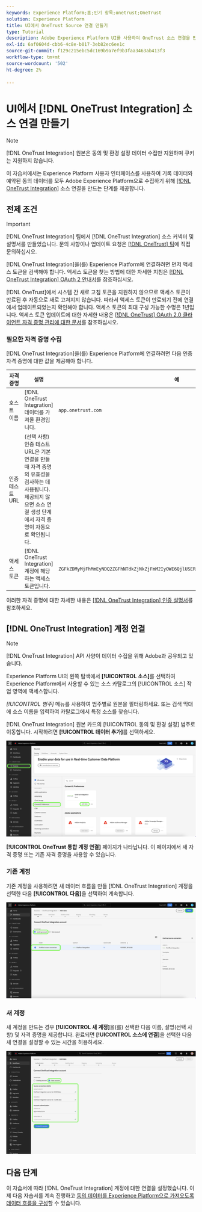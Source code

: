```yaml
---
keywords: Experience Platform;홈;인기 항목;onetrust;OneTrust
solution: Experience Platform
title: UI에서 OneTrust Source 연결 만들기
type: Tutorial
description: Adobe Experience Platform UI를 사용하여 OneTrust 소스 연결을 만드는 방법을 알아봅니다.
exl-id: 6af0604d-cbb6-4c8e-b017-3eb82ec6ee1c
source-git-commit: f129c215ebc5dc169b9a7ef9b3faa3463ab413f3
workflow-type: tm+mt
source-wordcount: '502'
ht-degree: 2%

---
```


# UI에서 [!DNL OneTrust Integration] 소스 연결 만들기

>[!NOTE]
>
>[!DNL OneTrust Integration] 원본은 동의 및 환경 설정 데이터 수집만 지원하며 쿠키는 지원하지 않습니다.

이 자습서에서는 Experience Platform 사용자 인터페이스를 사용하여 기록 데이터와 예약된 동의 데이터를 모두 Adobe Experience Platform으로 수집하기 위해 [[!DNL OneTrust Integration]](https://my.onetrust.com/s/contactsupport?language=en_US) 소스 연결을 만드는 단계를 제공합니다.

## 전제 조건

>[!IMPORTANT]
>
>[!DNL OneTrust Integration] 팀에서 [!DNL OneTrust Integration] 소스 커넥터 및 설명서를 만들었습니다. 문의 사항이나 업데이트 요청은 [[!DNL OneTrust] 팀](https://my.onetrust.com/s/contactsupport?language=en_US)에 직접 문의하십시오.

[!DNL OneTrust Integration]을(를) Experience Platform에 연결하려면 먼저 액세스 토큰을 검색해야 합니다. 액세스 토큰을 찾는 방법에 대한 자세한 지침은 [[!DNL OneTrust Integration] OAuth 2 안내서](https://developer.onetrust.com/docs/api-docs-v3/b3A6MjI4OTUyOTc-generate-access-token)를 참조하십시오.

[!DNL OneTrust]에서 시스템 간 새로 고침 토큰을 지원하지 않으므로 액세스 토큰이 만료된 후 자동으로 새로 고쳐지지 않습니다. 따라서 액세스 토큰이 만료되기 전에 연결에서 업데이트되었는지 확인해야 합니다. 액세스 토큰의 최대 구성 가능한 수명은 1년입니다. 액세스 토큰 업데이트에 대한 자세한 내용은 [[!DNL OneTrust] OAuth 2.0 클라이언트 자격 증명 관리에 대한 문서](https://developer.onetrust.com/docs/documentation/ZG9jOjIyODk1MTUw-managing-o-auth-2-0-client-credentials)를 참조하십시오.

### 필요한 자격 증명 수집

[!DNL OneTrust Integration]을(를) Experience Platform에 연결하려면 다음 인증 자격 증명에 대한 값을 제공해야 합니다.

| 자격 증명 | 설명 | 예 |
| --- | --- | --- |
| 호스트 이름 | [!DNL OneTrust Integration] 데이터를 가져올 환경입니다. | `app.onetrust.com` |
| 인증 테스트 URL | (선택 사항) 인증 테스트 URL은 기본 연결을 만들 때 자격 증명의 유효성을 검사하는 데 사용됩니다. 제공되지 않으면 소스 연결 생성 단계에서 자격 증명이 자동으로 확인됩니다. | |
| 액세스 토큰 | [!DNL OneTrust Integration] 계정에 해당하는 액세스 토큰입니다. | `ZGFkZDMyMjFhMmEyNDQ2ZGFhNTdkZjNkZjFmM2IyOWE6QjlUSERVUTNjOFVsRmpEZTJ6Vk9oRnF3Sk8xNlNtcm4=` |

이러한 자격 증명에 대한 자세한 내용은 [[!DNL OneTrust Integration] 인증 설명서](https://developer.onetrust.com/docs/api-docs-v3/b3A6MjI4OTUyOTc-generate-access-token)를 참조하세요.

## [!DNL OneTrust Integration] 계정 연결

>[!NOTE]
>
>[!DNL OneTrust Integration] API 사양이 데이터 수집을 위해 Adobe과 공유되고 있습니다.

Experience Platform UI의 왼쪽 탐색에서 **[!UICONTROL 소스]**&#x200B;를 선택하여 Experience Platform에서 사용할 수 있는 소스 카탈로그의 [!UICONTROL 소스] 작업 영역에 액세스합니다.

*[!UICONTROL 범주]* 메뉴를 사용하여 범주별로 원본을 필터링하세요. 또는 검색 막대에 소스 이름을 입력하여 카탈로그에서 특정 소스를 찾습니다.

[!DNL OneTrust Integration] 원본 카드의 [!UICONTROL 동의 및 환경 설정] 범주로 이동합니다. 시작하려면 **[!UICONTROL 데이터 추가]**&#x200B;를 선택하세요.

![Experience Platform UI 원본 카탈로그입니다.](../../../../images/tutorials/create/onetrust/catalog.png)

**[!UICONTROL OneTrust 통합 계정 연결]** 페이지가 나타납니다. 이 페이지에서 새 자격 증명 또는 기존 자격 증명을 사용할 수 있습니다.

### 기존 계정

기존 계정을 사용하려면 새 데이터 흐름을 만들 [!DNL OneTrust Integration] 계정을 선택한 다음 **[!UICONTROL 다음]**&#x200B;을 선택하여 계속합니다.

![원본 워크플로의 기존 계정 인증 단계입니다.](../../../../images/tutorials/create/onetrust/existing.png)

### 새 계정

새 계정을 만드는 경우 **[!UICONTROL 새 계정]**&#x200B;을(를) 선택한 다음 이름, 설명(선택 사항) 및 자격 증명을 제공합니다. 완료되면 **[!UICONTROL 소스에 연결]**&#x200B;을 선택한 다음 새 연결을 설정할 수 있는 시간을 허용하세요.

![원본 워크플로의 새 계정 인증 단계입니다.](../../../../images/tutorials/create/onetrust/new.png)

## 다음 단계

이 자습서에 따라 [!DNL OneTrust Integration] 계정에 대한 연결을 설정했습니다. 이제 다음 자습서를 계속 진행하고 [동의 데이터를 Experience Platform으로 가져오도록 데이터 흐름을 구성](../../dataflow/consent-and-preferences.md)할 수 있습니다.
